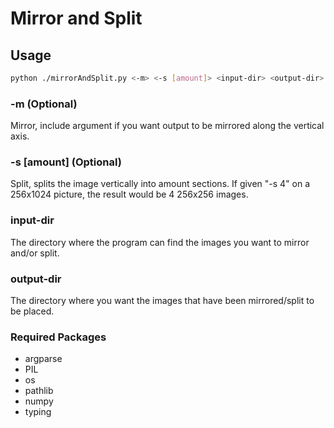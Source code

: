 # Mirror and Split
## Usage
```bash
python ./mirrorAndSplit.py <-m> <-s [amount]> <input-dir> <output-dir>
```
### -m (Optional)
Mirror, include argument if you want output to be mirrored along the vertical axis.

### -s [amount] (Optional)
Split, splits the image vertically into amount sections. If given "-s 4" on a 256x1024 picture, the result would be 4 256x256 images.

### input-dir
The directory where the program can find the images you want to mirror and/or split.

### output-dir
The directory where you want the images that have been mirrored/split to be placed.




### Required Packages
- argparse
- PIL
- os
- pathlib
- numpy
- typing
